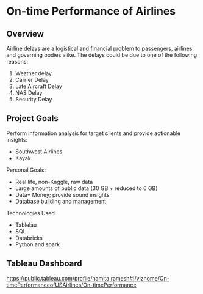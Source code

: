 # On-time Performance of Airlines

## Overview
Airline delays are a logistical and financial problem to passengers, airlines, and governing bodies alike. The delays could be due to one of the following reasons:
1. Weather delay
2. Carrier Delay
3. Late Aircraft Delay
4. NAS Delay
5. Security Delay

## Project Goals

Perform information analysis for target clients and provide actionable insights:
- Southwest Airlines
- Kayak

Personal Goals: 
- Real life, non-Kaggle, raw data
- Large amounts of public data (30 GB + reduced to 6 GB)
- Data= Money; provide sound insights
- Database building and management

Technologies Used
- Tablelau
- SQL 
- Databricks
- Python and spark

## Tableau Dashboard

https://public.tableau.com/profile/namita.ramesh#!/vizhome/On-timePerformanceofUSAirlines/On-timePerformance

